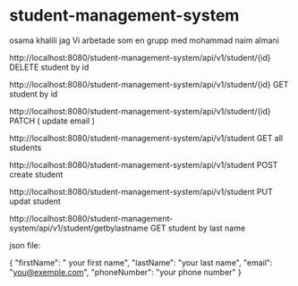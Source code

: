 # student-management-system

osama khalili jag Vi arbetade som en grupp med mohammad naim almani

http://localhost:8080/student-management-system/api/v1/student/{id}	            DELETE student by id 

http://localhost:8080/student-management-system/api/v1/student/{id}	            GET student by id

http://localhost:8080/student-management-system/api/v1/student/{id}	            PATCH ( update email )

http://localhost:8080/student-management-system/api/v1/student	                GET all students

http://localhost:8080/student-management-system/api/v1/student	                POST create student 

http://localhost:8080/student-management-system/api/v1/student	                PUT  updat student 

http://localhost:8080/student-management-system/api/v1/student/getbylastname	GET  student by last name 


json file: 

{
"firstName": " your first name",
"lastName": "your last name",
"email": "you@exemple.com",
"phoneNumber": "your phone number"
}
